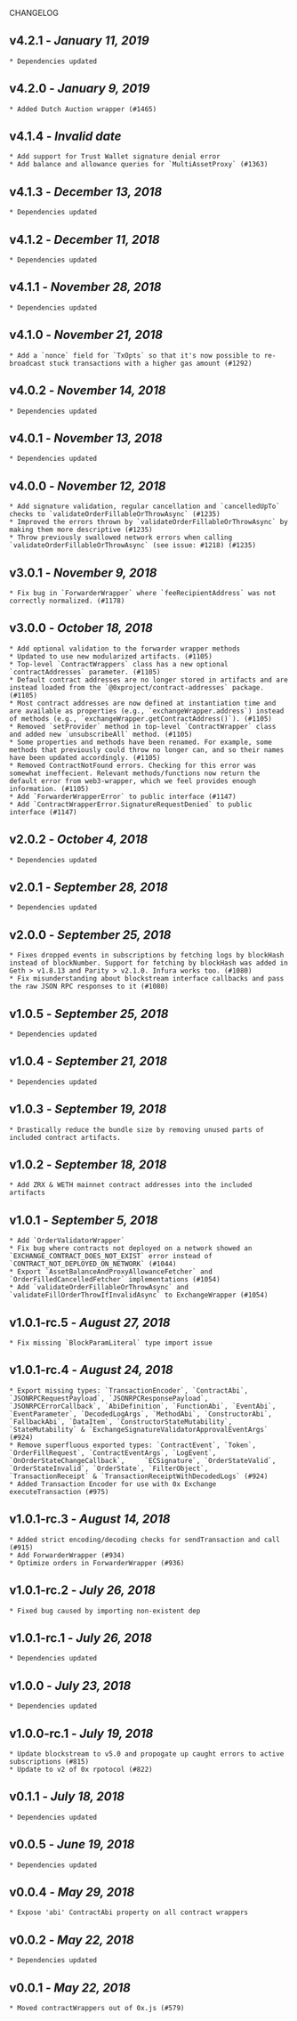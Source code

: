 <!--
changelogUtils.file is auto-generated using the monorepo-scripts package. Don't edit directly.
Edit the package's CHANGELOG.json file only.
-->

CHANGELOG

## v4.2.1 - _January 11, 2019_

    * Dependencies updated

## v4.2.0 - _January 9, 2019_

    * Added Dutch Auction wrapper (#1465)

## v4.1.4 - _Invalid date_

    * Add support for Trust Wallet signature denial error
    * Add balance and allowance queries for `MultiAssetProxy` (#1363)

## v4.1.3 - _December 13, 2018_

    * Dependencies updated

## v4.1.2 - _December 11, 2018_

    * Dependencies updated

## v4.1.1 - _November 28, 2018_

    * Dependencies updated

## v4.1.0 - _November 21, 2018_

    * Add a `nonce` field for `TxOpts` so that it's now possible to re-broadcast stuck transactions with a higher gas amount (#1292)

## v4.0.2 - _November 14, 2018_

    * Dependencies updated

## v4.0.1 - _November 13, 2018_

    * Dependencies updated

## v4.0.0 - _November 12, 2018_

    * Add signature validation, regular cancellation and `cancelledUpTo` checks to `validateOrderFillableOrThrowAsync` (#1235)
    * Improved the errors thrown by `validateOrderFillableOrThrowAsync` by making them more descriptive (#1235)
    * Throw previously swallowed network errors when calling `validateOrderFillableOrThrowAsync` (see issue: #1218) (#1235)

## v3.0.1 - _November 9, 2018_

    * Fix bug in `ForwarderWrapper` where `feeRecipientAddress` was not correctly normalized. (#1178)

## v3.0.0 - _October 18, 2018_

    * Add optional validation to the forwarder wrapper methods
    * Updated to use new modularized artifacts. (#1105)
    * Top-level `ContractWrappers` class has a new optional `contractAddresses` parameter. (#1105)
    * Default contract addresses are no longer stored in artifacts and are instead loaded from the `@0xproject/contract-addresses` package. (#1105)
    * Most contract addresses are now defined at instantiation time and are available as properties (e.g., `exchangeWrapper.address`) instead of methods (e.g., `exchangeWrapper.getContractAddress()`). (#1105)
    * Removed `setProvider` method in top-level `ContractWrapper` class and added new `unsubscribeAll` method. (#1105)
    * Some properties and methods have been renamed. For example, some methods that previously could throw no longer can, and so their names have been updated accordingly. (#1105)
    * Removed ContractNotFound errors. Checking for this error was somewhat ineffecient. Relevant methods/functions now return the default error from web3-wrapper, which we feel provides enough information. (#1105)
    * Add `ForwarderWrapperError` to public interface (#1147)
    * Add `ContractWrapperError.SignatureRequestDenied` to public interface (#1147)

## v2.0.2 - _October 4, 2018_

    * Dependencies updated

## v2.0.1 - _September 28, 2018_

    * Dependencies updated

## v2.0.0 - _September 25, 2018_

    * Fixes dropped events in subscriptions by fetching logs by blockHash instead of blockNumber. Support for fetching by blockHash was added in Geth > v1.8.13 and Parity > v2.1.0. Infura works too. (#1080)
    * Fix misunderstanding about blockstream interface callbacks and pass the raw JSON RPC responses to it (#1080)

## v1.0.5 - _September 25, 2018_

    * Dependencies updated

## v1.0.4 - _September 21, 2018_

    * Dependencies updated

## v1.0.3 - _September 19, 2018_

    * Drastically reduce the bundle size by removing unused parts of included contract artifacts.

## v1.0.2 - _September 18, 2018_

    * Add ZRX & WETH mainnet contract addresses into the included artifacts

## v1.0.1 - _September 5, 2018_

    * Add `OrderValidatorWrapper`
    * Fix bug where contracts not deployed on a network showed an `EXCHANGE_CONTRACT_DOES_NOT_EXIST` error instead of `CONTRACT_NOT_DEPLOYED_ON_NETWORK` (#1044)
    * Export `AssetBalanceAndProxyAllowanceFetcher` and `OrderFilledCancelledFetcher` implementations (#1054)
    * Add `validateOrderFillableOrThrowAsync` and `validateFillOrderThrowIfInvalidAsync` to ExchangeWrapper (#1054)

## v1.0.1-rc.5 - _August 27, 2018_

    * Fix missing `BlockParamLiteral` type import issue

## v1.0.1-rc.4 - _August 24, 2018_

    * Export missing types: `TransactionEncoder`, `ContractAbi`, `JSONRPCRequestPayload`, `JSONRPCResponsePayload`, `JSONRPCErrorCallback`, `AbiDefinition`, `FunctionAbi`, `EventAbi`, `EventParameter`, `DecodedLogArgs`, `MethodAbi`, `ConstructorAbi`, `FallbackAbi`, `DataItem`, `ConstructorStateMutability`, `StateMutability` & `ExchangeSignatureValidatorApprovalEventArgs` (#924)
    * Remove superfluous exported types: `ContractEvent`, `Token`, `OrderFillRequest`, `ContractEventArgs`, `LogEvent`, `OnOrderStateChangeCallback`,     `ECSignature`, `OrderStateValid`, `OrderStateInvalid`, `OrderState`, `FilterObject`, `TransactionReceipt` & `TransactionReceiptWithDecodedLogs` (#924)
    * Added Transaction Encoder for use with 0x Exchange executeTransaction (#975)

## v1.0.1-rc.3 - _August 14, 2018_

    * Added strict encoding/decoding checks for sendTransaction and call (#915)
    * Add ForwarderWrapper (#934)
    * Optimize orders in ForwarderWrapper (#936)

## v1.0.1-rc.2 - _July 26, 2018_

    * Fixed bug caused by importing non-existent dep

## v1.0.1-rc.1 - _July 26, 2018_

    * Dependencies updated

## v1.0.0 - _July 23, 2018_

    * Dependencies updated

## v1.0.0-rc.1 - _July 19, 2018_

    * Update blockstream to v5.0 and propogate up caught errors to active subscriptions (#815)
    * Update to v2 of 0x rpotocol (#822)

## v0.1.1 - _July 18, 2018_

    * Dependencies updated

## v0.0.5 - _June 19, 2018_

    * Dependencies updated

## v0.0.4 - _May 29, 2018_

    * Expose 'abi' ContractAbi property on all contract wrappers

## v0.0.2 - _May 22, 2018_

    * Dependencies updated

## v0.0.1 - _May 22, 2018_

    * Moved contractWrappers out of 0x.js (#579)
